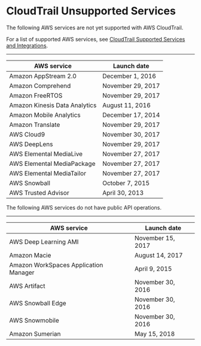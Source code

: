 # CloudTrail Unsupported Services<a name="cloudtrail-unsupported-aws-services"></a>

The following AWS services are not yet supported with AWS CloudTrail\. 

For a list of supported AWS services, see [CloudTrail Supported Services and Integrations](cloudtrail-aws-service-specific-topics.md)\.


****  

| AWS service | Launch date | 
| --- | --- | 
| Amazon AppStream 2\.0 | December 1, 2016 | 
| Amazon Comprehend | November 29, 2017 | 
| Amazon FreeRTOS | November 29, 2017 | 
| Amazon Kinesis Data Analytics | August 11, 2016  | 
| Amazon Mobile Analytics | December 17, 2014 | 
| Amazon Translate | November 29, 2017 | 
| AWS Cloud9 | November 30, 2017 | 
| AWS DeepLens | November 29, 2017 | 
| AWS Elemental MediaLive | November 27, 2017 | 
| AWS Elemental MediaPackage | November 27, 2017 | 
| AWS Elemental MediaTailor | November 27, 2017 | 
| AWS Snowball | October 7, 2015 | 
| AWS Trusted Advisor | April 30, 2013 | 

The following AWS services do not have public API operations\.


****  

| AWS service | Launch date | 
| --- | --- | 
| AWS Deep Learning AMI | November 15, 2017 | 
| Amazon Macie | August 14, 2017 | 
| Amazon WorkSpaces Application Manager | April 9, 2015  | 
| AWS Artifact | November 30, 2016 | 
|  AWS Snowball Edge  | November 30, 2016 | 
|  AWS Snowmobile | November 30, 2016 | 
| Amazon Sumerian | May 15, 2018 | 